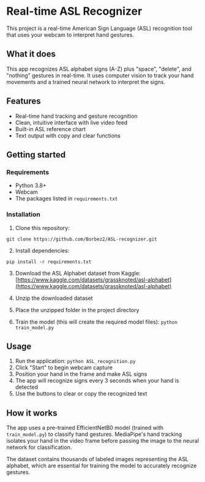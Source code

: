# Real-time ASL Recognizer

This project is a real-time American Sign Language (ASL) recognition tool that uses your webcam to interpret hand gestures.

## What it does

This app recognizes ASL alphabet signs (A-Z) plus "space", "delete", and "nothing" gestures in real-time. It uses computer vision to track your hand movements and a trained neural network to interpret the signs.

## Features

- Real-time hand tracking and gesture recognition  
- Clean, intuitive interface with live video feed  
- Built-in ASL reference chart  
- Text output with copy and clear functions

## Getting started

### Requirements

- Python 3.8+
- Webcam
- The packages listed in `requirements.txt`

### Installation

1. Clone this repository:
```
git clone https://github.com/Borbez2/ASL-recognizer.git
```
2. Install dependencies:
```
pip install -r requirements.txt
```

3. Download the ASL Alphabet dataset from Kaggle:
[https://www.kaggle.com/datasets/grassknoted/asl-alphabet](https://www.kaggle.com/datasets/grassknoted/asl-alphabet)

4. Unzip the downloaded dataset

5. Place the unzipped folder in the project directory

6. Train the model (this will create the required model files):
```python train_model.py```

## Usage

1. Run the application:
```python ASL_recognition.py```
2. Click "Start" to begin webcam capture  
3. Position your hand in the frame and make ASL signs  
4. The app will recognize signs every 3 seconds when your hand is detected  
5. Use the buttons to clear or copy the recognized text

## How it works

The app uses a pre-trained EfficientNetB0 model (trained with `train_model.py`) to classify hand gestures. MediaPipe's hand tracking isolates your hand in the video frame before passing the image to the neural network for classification.

The dataset contains thousands of labeled images representing the ASL alphabet, which are essential for training the model to accurately recognize gestures.

